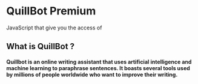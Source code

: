 
#            QuillBot Premium 

JavaScript that give you the access of 



## What is QuillBot ?
#### Quillbot is an online writing assistant that uses artificial intelligence and machine learning to paraphrase sentences. It boasts several tools used by millions of people worldwide who want to improve their writing. 



